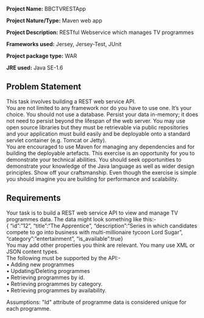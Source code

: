 <b>Project Name:</b> BBCTVRESTApp <br/>

<b>Project Nature/Type:</b> Maven web app <br/>

<b>Project Description:</b>  RESTful Webservice which manages TV programmes <br/>

<b>Frameworks used:</b> Jersey, Jersey-Test, JUnit <br/>

<b>Project package type:</b> WAR <br/>

<b>JRE used:</b> Java SE-1.6 <br/>

Problem Statement
----------------------
This task involves building a REST web service API. <br/>
You are not limited to any framework nor do you have to use one. It’s your choice. You should not use a database. Persist your data in-memory; it does not need to persist beyond the lifespan of the web server.
You may use open source libraries but they must be retrievable via public repositories and your application must build easily and be deployable onto a standard servlet container (e.g. Tomcat or Jetty).<br/> You are encouraged to use Maven for managing any dependencies and for building the deployable artefacts.
This exercise is an opportunity for you to demonstrate your technical abilities. You should seek opportunities to demonstrate your knowledge of the Java language as well as wider design principles. Show off your craftsmanship. Even though the exercise is simple you should imagine you are building for performance and scalability.

Requirements
---------------
Your task is to build a REST web service API to view and manage TV programmes data. The data might look something like this:-<br/>
{ “id”:”12”, “title”:“The Apprentice”, “description”:“Series in which candidates compete to go into business with multi-millionaire tycoon Lord Sugar”, “category”:”entertainment”, “is_available”:true}<br/>
You may add other properties you think are relevant. You many use XML or JSON content types.<br/>
The following must be supported by the API:-<br/>
• Adding new programmes<br/>
•  Updating/Deleting programmes<br/>
•	Retrieving programmes by id.<br/>
•	Retrieving programmes by category.<br/>
•	Retrieving programmes by availability.<br/>


Assumptions: "Id" attribute of programme data is considered unique for each programme.
              
